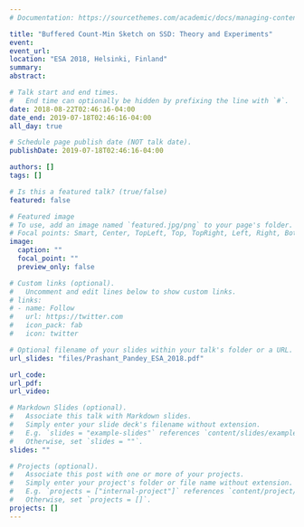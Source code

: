 ```yaml
---
# Documentation: https://sourcethemes.com/academic/docs/managing-content/

title: "Buffered Count-Min Sketch on SSD: Theory and Experiments"
event:
event_url:
location: "ESA 2018, Helsinki, Finland"
summary:
abstract:

# Talk start and end times.
#   End time can optionally be hidden by prefixing the line with `#`.
date: 2018-08-22T02:46:16-04:00
date_end: 2019-07-18T02:46:16-04:00
all_day: true

# Schedule page publish date (NOT talk date).
publishDate: 2019-07-18T02:46:16-04:00

authors: []
tags: []

# Is this a featured talk? (true/false)
featured: false

# Featured image
# To use, add an image named `featured.jpg/png` to your page's folder. 
# Focal points: Smart, Center, TopLeft, Top, TopRight, Left, Right, BottomLeft, Bottom, BottomRight.
image:
  caption: ""
  focal_point: ""
  preview_only: false

# Custom links (optional).
#   Uncomment and edit lines below to show custom links.
# links:
# - name: Follow
#   url: https://twitter.com
#   icon_pack: fab
#   icon: twitter

# Optional filename of your slides within your talk's folder or a URL.
url_slides: "files/Prashant_Pandey_ESA_2018.pdf"

url_code:
url_pdf:
url_video:

# Markdown Slides (optional).
#   Associate this talk with Markdown slides.
#   Simply enter your slide deck's filename without extension.
#   E.g. `slides = "example-slides"` references `content/slides/example-slides.md`.
#   Otherwise, set `slides = ""`.
slides: ""

# Projects (optional).
#   Associate this post with one or more of your projects.
#   Simply enter your project's folder or file name without extension.
#   E.g. `projects = ["internal-project"]` references `content/project/deep-learning/index.md`.
#   Otherwise, set `projects = []`.
projects: []
---
```

